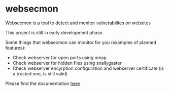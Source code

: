 # websecmon
Websecmon is a tool to detect and monitor vulnerabilites on websites

This project is still in early development phase.

Some things that websecmon can monitor for you (examples of planned features):
* Check webserver for open ports using nmap
* Check webserver for hidden files using snallygaster
* Check webserver encyrption configuration and webserver certificate (is a trusted one, is still valid)

Please find the documentation [here](https://websecmon.readthedocs.io/en/latest/index.html)